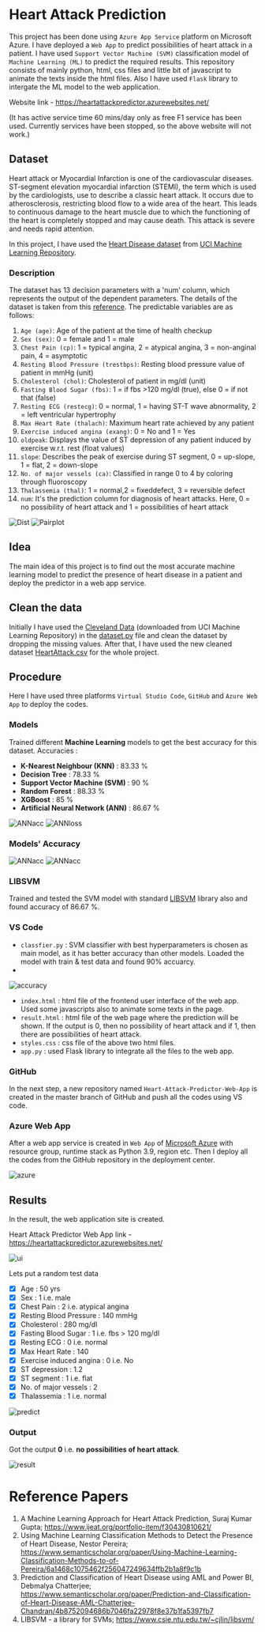 # Heart Attack Prediction

This project has been done using `Azure App Service` platform on Microsoft Azure. I have deployed a `Web App` to predict possibilities of heart attack in a patient. I have used `Support Vector Machine (SVM)` classification model of `Machine Learning (ML)` to predict the required results. This repository consists of mainly python, html, css files and little bit of javascript to animate the texts inside the html files. Also I have used `Flask` library to intergate the ML model to the web application.

Website link - https://heartattackpredictor.azurewebsites.net/

(It has active service time 60 mins/day only as free F1 service has been used. Currently services have been stopped, so the above website will not work.)

## Dataset
Heart attack or Myocardial Infarction is one of the cardiovascular diseases. ST-segment elevation myocardial infarction (STEMI), the term which is used by the cardiologists, use to describe a classic heart attack. It occurs due to atherosclerosis, restricting blood flow to a wide area of the heart. This leads to continuous damage to the heart muscle due to which the functioning of the heart is completely stopped and may cause death. This attack is severe and needs rapid attention.

In this project, I have used the [Heart Disease dataset](https://archive.ics.uci.edu/ml/datasets/heart+disease) from [UCI Machine Learning Repository](https://archive.ics.uci.edu/ml/index.php). 

### Description
The dataset has 13 decision parameters with a 'num' column, which represents the output of the dependent parameters. The details of the dataset is taken from this [reference](https://www.ijeat.org/portfolio-item/f30430810621/). The predictable variables are as follows:

1. `Age (age)`: Age of the patient at the time of health checkup
2. `Sex (sex)`: 0 = female and 1 = male
3. `Chest Pain (cp)`: 1 = typical angina, 2 = atypical angina, 3 = non-anginal pain, 4 = asymptotic
4. `Resting Blood Pressure (trestbps)`: Resting blood pressure value of patient in mmHg (unit)
5. `Cholesterol (chol)`: Cholesterol of patient in mg/dl (unit)
6. `Fasting Blood Sugar (fbs)`: 1 = if fbs >120 mg/dl (true), else 0 = if not that (false)
7. `Resting ECG (restecg)`: 0 = normal, 1 = having ST-T wave abnormality, 2 = left ventricular hypertrophy
8. `Max Heart Rate (thalach)`: Maximum heart rate achieved by any patient
9. `Exercise induced angina (exang)`: 0 = No and 1 = Yes
10. `oldpeak`: Displays the value of ST depression of any patient induced by exercise w.r.t. rest (float values)
11. `slope`: Describes the peak of exercise during ST segment, 0 = up-slope, 1 = flat, 2 = down-slope
12. `No. of major vessels (ca)`: Classified in range 0 to 4 by coloring through fluoroscopy
13. `Thalassemia (thal)`: 1 = normal,2 = fixeddefect, 3 = reversible defect
14. `num`: It's the prediction column for diagnosis of heart attacks. Here, 0 = no possibility of heart attack and 1 = possibilities of heart attack

![Dist](https://github.com/Mainak21/Heart-Attack-Predictor-Web-App/blob/master/AllModelsOutput/PossibilityDistwithAge.png)
![Pairplot](https://github.com/Mainak21/Heart-Attack-Predictor-Web-App/blob/master/AllModelsOutput/Pairplot.png)

## Idea
The main idea of this project is to find out the most accurate machine learning model to predict the presence of heart disease in a patient and deploy the predictor in a web app service.

## Clean the data
Initially I have used the [Cleveland Data](https://github.com/Mainak21/Heart-Attack-Predictor-Web-App/blob/master/processed.cleveland.data) (downloaded from UCI Machine Learning Repository) in the [dataset.py](https://github.com/Mainak21/Heart-Attack-Predictor-Web-App/blob/master/dataset.py) file and clean the dataset by dropping the missing values. After that, I have used the new cleaned dataset [HeartAttack.csv](https://github.com/Mainak21/Heart-Attack-Predictor-Web-App/blob/master/HeartAttack.csv) for the whole project.

## Procedure
Here I have used three platforms `Virtual Studio Code`, `GitHub` and `Azure Web App` to deploy the codes.

### Models
Trained different **Machine Learning** models to get the best accuracy for this dataset.
Accuracies :
- **K-Nearest Neighbour (KNN)** : 83.33 %
- **Decision Tree** : 78.33 %
- **Support Vector Machine (SVM)** : 90 %
- **Random Forest** : 88.33 %
- **XGBoost** : 85 %
- **Artificial Neural Network (ANN)** : 86.67 %

![ANNacc](https://github.com/Mainak21/Heart-Attack-Predictor-Web-App/blob/master/AllModelsOutput/ANNmodelAccuracy.png)
![ANNloss](https://github.com/Mainak21/Heart-Attack-Predictor-Web-App/blob/master/AllModelsOutput/ANNmodelLoss.png)

### Models' Accuracy
![ANNacc](https://github.com/Mainak21/Heart-Attack-Predictor-Web-App/blob/master/AllModelsOutput/ModelAccuracy.png)
![ANNacc](https://github.com/Mainak21/Heart-Attack-Predictor-Web-App/blob/master/AllModelsOutput/AccuracyBarPlot.png)

### LIBSVM
Trained and tested the SVM model with standard [LIBSVM](https://www.csie.ntu.edu.tw/~cjlin/libsvm/) library also and found accuracy of 86.67 %.

### VS Code
- `classfier.py` : SVM classifier with best hyperparameters is chosen as main model, as it has better accuracy than other models. Loaded the model with train & test data and found 90% accuarcy.
- 
![accuracy](https://github.com/Mainak21/Heart-Attack-Predictor-Web-App/blob/master/project-screenshots/accuracy.png)

- `index.html` : html file of the frontend user interface of the web app. Used some javascripts also to animate some texts in the page.
- `result.html` : html file of the web page where the prediction will be shown. If the output is 0, then no possibility of heart attack and if 1, then there are possibilities of heart attack.
- `styles.css` : css file of the above two html files.
- `app.py` : used Flask library to integrate all the files to the web app.

### GitHub
In the next step, a new repository named `Heart-Attack-Predictor-Web-App` is created in the master branch of GitHub and push all the codes using VS code.

### Azure Web App
After a web app service is created in `Web App` of [Microsoft Azure](https://azure.microsoft.com/en-in/) with resource group, runtime stack as Python 3.9, region etc. Then I deploy all the codes from the GitHub repository in the deployment center.

![azure](https://github.com/Mainak21/Heart-Attack-Predictor-Web-App/blob/master/project-screenshots/azureappservice.png)

## Results
In the result, the web application site is created.

Heart Attack Predictor Web App link - https://heartattackpredictor.azurewebsites.net/

![ui](https://github.com/Mainak21/Heart-Attack-Predictor-Web-App/blob/master/project-screenshots/uipageup.png)

Lets put a random test data
- [x] Age : 50 yrs
- [x] Sex : 1 i.e. male
- [x] Chest Pain : 2 i.e. atypical angina
- [x] Resting Blood Pressure : 140 mmHg
- [x] Cholesterol : 280 mg/dl
- [x] Fasting Blood Sugar : 1 i.e. fbs > 120 mg/dl
- [x] Resting ECG : 0 i.e. normal
- [x] Max Heart Rate : 140
- [x] Exercise induced angina : 0 i.e. No
- [x] ST depression : 1.2 
- [x] ST segment : 1 i.e. flat
- [x] No. of major vessels : 2
- [x] Thalassemia : 1 i.e. normal

![predict](https://github.com/Mainak21/Heart-Attack-Predictor-Web-App/blob/master/project-screenshots/predict.png)

### Output

Got the output **0** i.e. **no possibilities of heart attack**.

![result](https://github.com/Mainak21/Heart-Attack-Predictor-Web-App/blob/master/project-screenshots/noattack.png)

# Reference Papers
1. A Machine Learning Approach for Heart Attack Prediction, Suraj Kumar Gupta; https://www.ijeat.org/portfolio-item/f30430810621/
2. Using Machine Learning Classification Methods to Detect the Presence of Heart Disease, Nestor Pereira; https://www.semanticscholar.org/paper/Using-Machine-Learning-Classification-Methods-to-of-Pereira/6a1468c1075462f256047249634ffb2b1a8f9c1b
3. Prediction and Classification of Heart Disease using AML and Power BI, Debmalya Chatterjee; https://www.semanticscholar.org/paper/Prediction-and-Classification-of-Heart-Disease-AML-Chatterjee-Chandran/4b8752094686b7046fa22978f8e37b1fa5397fb7
4. LIBSVM - a library for SVMs; https://www.csie.ntu.edu.tw/~cjlin/libsvm/
